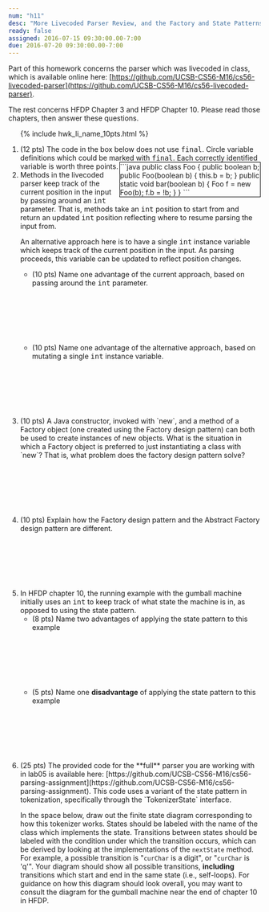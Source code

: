 ```yaml
---
num: "h11"
desc: "More Livecoded Parser Review, and the Factory and State Patterns"
ready: false
assigned: 2016-07-15 09:30:00.00-7:00
due: 2016-07-20 09:30:00.00-7:00
---
```


Part of this homework concerns the parser which was livecoded in class, which is available online here: [https://github.com/UCSB-CS56-M16/cs56-livecoded-parser](https://github.com/UCSB-CS56-M16/cs56-livecoded-parser).

The rest concerns <span data-hfdp="3">HFDP Chapter 3</span> and
<span data-hfdp="10">HFDP Chapter 10</span>.  Please read those chapters, 
then answer these questions.


<ol>

{% include hwk_li_name_10pts.html %}

<li>
(12 pts) The code in the box below does not use <tt>final</tt>.  Circle variable definitions which could be marked with <tt>final</tt>.  Each correctly identified variable is worth three points.

<div style="width: 20em; float:right; border: 1px solid black;" markdown="1">
```java
public class Foo {
  public boolean b;
  public Foo(boolean b) {
    this.b = b;
  }
  public static void bar(boolean b) {
    Foo f = new Foo(b);
    f.b = !b;
  }
}
```
</div>

</li>

<li>
Methods in the livecoded parser keep track of the current position in the input by passing around an <tt>int</tt> parameter.
That is, methods take an <tt>int</tt> position to start from and return an updated <tt>int</tt> position reflecting where to resume parsing the input from.

An alternative approach here is to have a single <tt>int</tt> instance variable which keeps track of the current position in the input.  As parsing proceeds, this variable can be updated to reflect position changes.

<ul>
<li style="margin-bottom:8em;">(10 pts) Name one advantage of the current approach, based on passing around the <tt>int</tt> parameter.</li>
<li style="margin-bottom:8em;">(10 pts) Name one advantage of the alternative approach, based on mutating a single <tt>int</tt> instance variable.</li>
</ul>

</li>

<li style="margin-bottom:8em;" markdown="1"> (10 pts) A Java constructor, invoked with `new`, and a method of a Factory object (one created using the Factory design pattern) can both be used to create instances of new objects.   What is the situation in which a Factory object is preferred to just instantiating a class with `new`?   That is, what problem does the factory design pattern solve?

</li>

<li style="margin-bottom:8em;" markdown="1"> (10 pts) Explain how the
Factory design pattern and the Abstract Factory design pattern are different.

</li>

<li style="margin-bottom:8em;">
In HFDP chapter 10, the running example with the gumball machine initially uses an <tt>int</tt> to keep track of what state the machine is in, as opposed to using the state pattern.

<ul>
<li style="margin-bottom:8em;">
(8 pts) Name two advantages of applying the state pattern to this example
</li>
<li style="margin-bottom:8em;">
(5 pts) Name one <b>disadvantage</b> of applying the state pattern to this example
</li>
</ul>
</li>

<li style="margin-bottom:20em;" markdown="1">
(25 pts) The provided code for the **full** parser you are working with in lab05 is available here: [https://github.com/UCSB-CS56-M16/cs56-parsing-assignment](https://github.com/UCSB-CS56-M16/cs56-parsing-assignment).
This code uses a variant of the state pattern in tokenization, specifically through the `TokenizerState` interface.

In the space below, draw out the finite state diagram corresponding to how this tokenizer works.
States should be labeled with the name of the class which implements the state.
Transitions between states should be labeled with the condition under which the transition occurs, which can be derived by looking at the implementations of the `nextState` method.
For example, a possible transition is "`curChar` is a digit", or "`curChar` is 'q'".
Your diagram should show all possible transitions, **including** transitions which start and end in the same state (i.e., self-loops).
For guidance on how this diagram should look overall, you may want to consult the diagram for the gumball machine near the end of chapter 10 in HFDP.

</li>

</ol>

<div style="display:none">
http://UCSB-CS56-M16.github.io/hwk/h11
</div>
